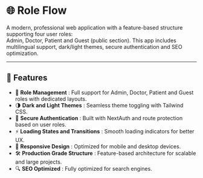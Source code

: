 # 🌐 Role Flow

A modern, professional web application with a feature-based structure supporting four user roles:  
Admin, Doctor, Patient and Guest (public section). This app includes multilingual support, dark/light themes, secure authentication and SEO optimization.

---

## 🚀 Features

- 👥 **Role Management** : Full support for Admin, Doctor, Patient and Guest roles with dedicated layouts.
- 🌗 **Dark and Light Themes** : Seamless theme toggling with Tailwind CSS.
- 🔐 **Secure Authentication** : Built with NextAuth and route protection based on user roles.
- ⚡ **Loading States and Transitions** : Smooth loading indicators for better UX.
- 📱 **Responsive Design** : Optimized for mobile and desktop devices.
- 🛠️ **Production Grade Structure** : Feature-based architecture for scalable and large projects.
- 🔍 **SEO Optimized** : Fully optimized for search engines.
